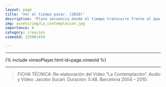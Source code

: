 ```yaml
---
layout: page
title: 'Ver el tiempo pasar. (2010)'
description: 'Plano secuencia donde el tiempo transcurre frente al que contempla. Un tiempo no lineal donde los muertos habitan el paisaje. La historia es actualización. La creación de un aquí y ahora donde el relato eterniza el presente.'
img: assets/img/La_contemplacion.jpg
importance: 6
category: creacion
vimeoId: 125901459

---
```

<hr />
{% include vimeoPlayer.html id=page.vimeoId %}
<hr />



 >FICHA TÉCNICA: Re-elaboración del Vídeo “La Contemplación”. Audio y Vídeo: Jacobo Sucari. Duración: 5:48. Barcelona 2004 – 2010.
